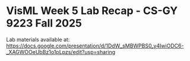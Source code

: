 # VisML Week 5 Lab Recap - CS-GY 9223 Fall 2025

Lab materials available at: https://docs.google.com/presentation/d/1DdW_sMBWPBS0_y4IwiODC6-_XAGWOOeUbBz1o1pLpzs/edit?usp=sharing